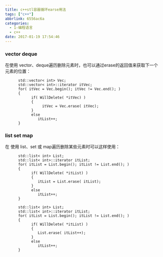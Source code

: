 ```yaml
---
title: c++stl容器循环earse用法
tags: ["c++"]
abbrlink: 6556ac6a
categories:
  - 1-编程语言
  - c++
date: 2017-01-19 17:54:46
---
```


### vector deque
在使用 vector、deque遍历删除元素时，也可以通过erase的返回值来获取下一个元素的位置：

```
      std::vector< int> Vec;
      std::vector< int>::iterator itVec;
      for( itVec = Vec.begin(); itVec != Vec.end(); )
      {
            if( WillDelete( *itVec) )
            {
                 itVec = Vec.erase( itVec);
            }
            else
               itList++;
      }
```
<!-- more -->

### list set map 
在 使用 list、set 或 map遍历删除某些元素时可以这样使用：

```
      std::list< int> List;
      std::list< int>::iterator itList;
      for( itList = List.begin(); itList != List.end(); )
      {
            if( WillDelete( *itList) )
            {
               itList = List.erase( itList);
            }
            else
               itList++;
      }
```


```
      std::list< int> List;
      std::list< int>::iterator itList;
      for( itList = List.begin(); itList != List.end(); )
      {
            if( WillDelete( *itList) )
            {
               List.erase( itList++);
            }
            else
               itList++;
      }
```
